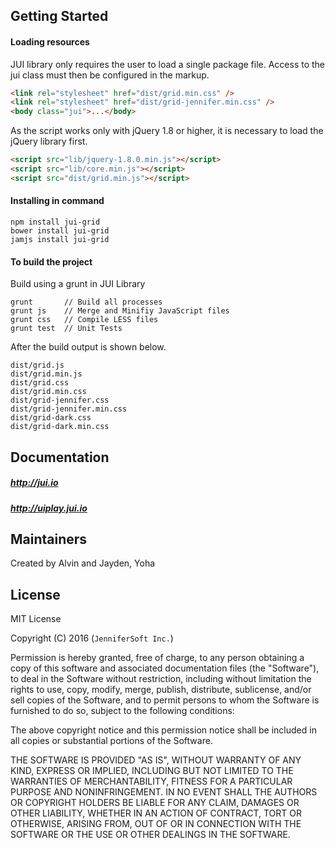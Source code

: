## Getting Started

#### Loading resources
JUI library only requires the user to load a single package file.
Access to the jui class must then be configured in the markup.
```html
<link rel="stylesheet" href="dist/grid.min.css" />
<link rel="stylesheet" href="dist/grid-jennifer.min.css" />
<body class="jui">...</body>
```

As the script works only with jQuery 1.8 or higher, it is necessary to load the jQuery library first.
```html
<script src="lib/jquery-1.8.0.min.js"></script>
<script src="lib/core.min.js"></script>
<script src="dist/grid.min.js"></script>
```

#### Installing in command
```
npm install jui-grid
bower install jui-grid
jamjs install jui-grid
```

#### To build the project
Build using a grunt in JUI Library
```
grunt       // Build all processes
grunt js    // Merge and Minifiy JavaScript files
grunt css   // Compile LESS files
grunt test  // Unit Tests
```
After the build output is shown below.
```
dist/grid.js
dist/grid.min.js
dist/grid.css
dist/grid.min.css
dist/grid-jennifer.css
dist/grid-jennifer.min.css
dist/grid-dark.css
dist/grid-dark.min.css
```

## Documentation

##### http://jui.io
##### http://uiplay.jui.io

## Maintainers

Created by Alvin and Jayden, Yoha

## License

MIT License 

Copyright (C) 2016 (```JenniferSoft Inc.```)

Permission is hereby granted, free of charge, to any person obtaining a copy
of this software and associated documentation files (the "Software"), to deal
in the Software without restriction, including without limitation the rights
to use, copy, modify, merge, publish, distribute, sublicense, and/or sell
copies of the Software, and to permit persons to whom the Software is
furnished to do so, subject to the following conditions:

The above copyright notice and this permission notice shall be included in
all copies or substantial portions of the Software.

THE SOFTWARE IS PROVIDED "AS IS", WITHOUT WARRANTY OF ANY KIND, EXPRESS OR
IMPLIED, INCLUDING BUT NOT LIMITED TO THE WARRANTIES OF MERCHANTABILITY,
FITNESS FOR A PARTICULAR PURPOSE AND NONINFRINGEMENT. IN NO EVENT SHALL THE
AUTHORS OR COPYRIGHT HOLDERS BE LIABLE FOR ANY CLAIM, DAMAGES OR OTHER
LIABILITY, WHETHER IN AN ACTION OF CONTRACT, TORT OR OTHERWISE, ARISING FROM,
OUT OF OR IN CONNECTION WITH THE SOFTWARE OR THE USE OR OTHER DEALINGS IN
THE SOFTWARE.
